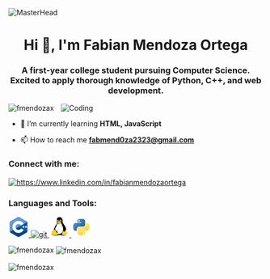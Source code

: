 ![MasterHead](https://cdn-learn.adafruit.com/assets/assets/000/112/622/medium800/programming_GitHub_logo_with_mark.png?1656187481)
<h1 align="center">Hi 👋, I'm Fabian Mendoza Ortega</h1>
<h3 align="center">A first-year college student pursuing Computer Science. Excited to apply thorough knowledge of Python, C++, and web development.</h3>
<img align="right" alt="Coding" width="400" src="https://camo.githubusercontent.com/cae12fddd9d6982901d82580bdf321d81fb299141098ca1c2d4891870827bf17/68747470733a2f2f6d69726f2e6d656469756d2e636f6d2f6d61782f313336302f302a37513379765349765f7430696f4a2d5a2e676966">

<p align="left"> <img src="https://komarev.com/ghpvc/?username=fmendozax&label=Profile%20views&color=0e75b6&style=flat" alt="fmendozax" /> </p>

- 🌱 I’m currently learning **HTML, JavaScript**

- 📫 How to reach me **fabmend0za2323@gmail.com**

<h3 align="left">Connect with me:</h3>
<p align="left">
<a href="https://linkedin.com/in/https://www.linkedin.com/in/fabianmendozaortega" target="blank"><img align="center" src="https://raw.githubusercontent.com/rahuldkjain/github-profile-readme-generator/master/src/images/icons/Social/linked-in-alt.svg" alt="https://www.linkedin.com/in/fabianmendozaortega" height="30" width="40" /></a>
</p>

<h3 align="left">Languages and Tools:</h3>
<p align="left"> <a href="https://www.w3schools.com/cpp/" target="_blank" rel="noreferrer"> <img src="https://raw.githubusercontent.com/devicons/devicon/master/icons/cplusplus/cplusplus-original.svg" alt="cplusplus" width="40" height="40"/> </a> <a href="https://git-scm.com/" target="_blank" rel="noreferrer"> <img src="https://www.vectorlogo.zone/logos/git-scm/git-scm-icon.svg" alt="git" width="40" height="40"/> </a> <a href="https://www.linux.org/" target="_blank" rel="noreferrer"> <img src="https://raw.githubusercontent.com/devicons/devicon/master/icons/linux/linux-original.svg" alt="linux" width="40" height="40"/> </a> <a href="https://www.python.org" target="_blank" rel="noreferrer"> <img src="https://raw.githubusercontent.com/devicons/devicon/master/icons/python/python-original.svg" alt="python" width="40" height="40"/> </a> </p>

<p><img align="left" src="https://github-readme-stats.vercel.app/api/top-langs?username=fmendozax&show_icons=true&locale=en&layout=compact" alt="fmendozax" /></p>

<p>&nbsp;<img align="center" src="https://github-readme-stats.vercel.app/api?username=fmendozax&show_icons=true&locale=en" alt="fmendozax" /></p>

<p><img align="center" src="https://github-readme-streak-stats.herokuapp.com/?user=fmendozax&" alt="fmendozax" /></p>
